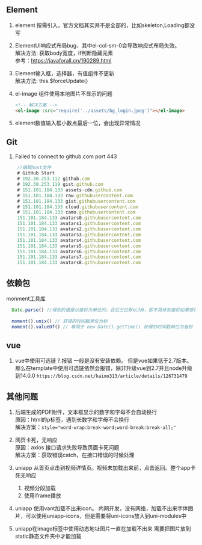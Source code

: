 
## Element
1. element 按需引入，官方文档其实并不是全部的，比如skeleton,Loading都没写 

2. ElementUI响应式布局bug、其中el-col-sm-0会导致响应式布局失效。  
解决方法: 获取body宽度，if判断隐藏元素  
参考：https://javaforall.cn/190289.html

3. Element输入框，选择器，有值组件不更新  
解决方法: this.$forceUpdate()

4. el-image 组件使用本地图片不显示的问题
    ```html
    <!-- 解决方案 -->
    <el-image :src="require('../assets/bg_login.jpeg')"></el-image>
    ```

5. element数值输入框小数点最后一位，会出现异常情况

## Git

1. Failed to connect to github.com port 443     
```js
    //编辑host文件
    # GitHub Start 
    # 192.30.253.112 github.com 
    # 192.30.253.119 gist.github.com
    # 151.101.184.133 assets-cdn.github.com
    # 151.101.184.133 raw.githubusercontent.com
    # 151.101.184.133 gist.githubusercontent.com
    # 151.101.184.133 cloud.githubusercontent.com
    # 151.101.184.133 camo.githubusercontent.com
    151.101.184.133 avatars0.githubusercontent.com
    151.101.184.133 avatars1.githubusercontent.com
    151.101.184.133 avatars2.githubusercontent.com
    151.101.184.133 avatars3.githubusercontent.com
    151.101.184.133 avatars4.githubusercontent.com
    151.101.184.133 avatars5.githubusercontent.com
    151.101.184.133 avatars6.githubusercontent.com
    151.101.184.133 avatars7.githubusercontent.com
    151.101.184.133 avatars8.githubusercontent.com
```

## 依赖包
monment工具库
```js
  Date.parse() //得到的值是以毫秒为单位的，且后三位默认为0，即不具体到毫秒如果想将时间戳转化为日期，moment的参数必须是毫秒为单位的,它就是识别为毫秒的，如果不是的话，会使结果出错
  
  moment().unix() // 获得的时间戳单位为秒
  moment().valueOf() // 等同于 new Date().getTime() 获得的时间戳单位为毫秒
```


## vue

1. vue中使用可选链 ?.报错
一般是没有安装依赖。
但是vue如果低于2.7版本。那么在template中使用可选链依然会报错，除非升级vue到2.7并且node升级到14.0.0
`https://blog.csdn.net/kaimo313/article/details/126731479`

## 其他问题
1. 后端生成的PDF附件，文本框显示的数字和字母不会自动换行   
  原因：html的p标签，遇到长数字和字母不会换行    
  解决方案：`style="word-wrap:break-word;word-break:break-all;"`

2. 网页卡死，无响应   
  原因：axios 接口请求失败导致页面卡死问题    
  解决方案：获取错误catch，在接口错误的时候处理

3. uniapp 从首页点击到视频详情页。视频未加载出来前，点击返回。整个app卡死无响应
    1. 视频分段加载
    2. 使用iframe播放

4. uniapp 使用vant加载不出来icon。
    内网开发，没有网络，加载不出来字体图片，可以使用uniapp-icons，但是需要将uni-icons放入到uni-modules中

5. uniapp在image标签中使用动态地址图片一直在加载不出来
   需要把图片放到static静态文件夹中才能加载